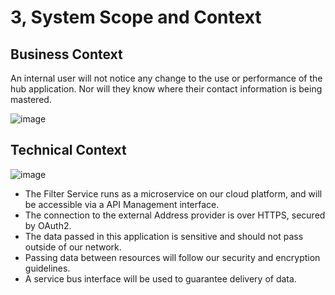 # 3, System Scope and Context

## Business Context

An internal user will not notice any change to the use or performance of the hub application. Nor will they know where their contact information is being mastered.

![image](http://www.plantuml.com/plantuml/proxy?src=https://raw.githubusercontent.com/newportg/NorthStarContractIntegration/master/plantuml/BusinessContext.puml)

## Technical Context

![image](http://www.plantuml.com/plantuml/proxy?src=https://raw.githubusercontent.com/newportg/NorthStarContractIntegration/master/plantuml/TechnicalContext.puml)


* The Filter Service runs as a microservice on our cloud platform, and will be accessible via a API Management interface.
* The connection to the external Address provider is over HTTPS, secured by OAuth2.
* The data passed in this application is sensitive and should not pass outside of our network.
* Passing data between resources will follow our security and encryption guidelines.
* A service bus interface will be used to guarantee delivery of data.

